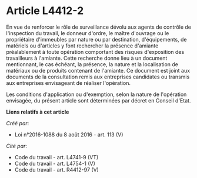 # Article L4412-2

En vue de renforcer le rôle de surveillance dévolu aux agents de contrôle de l'inspection du travail, le donneur d'ordre, le
maître d'ouvrage ou le propriétaire d'immeubles par nature ou par destination, d'équipements, de matériels ou d'articles y
font rechercher la présence d'amiante préalablement à toute opération comportant des risques d'exposition des travailleurs à
l'amiante. Cette recherche donne lieu à un document mentionnant, le cas échéant, la présence, la nature et la localisation de
matériaux ou de produits contenant de l'amiante. Ce document est joint aux documents de la consultation remis aux entreprises
candidates ou transmis aux entreprises envisageant de réaliser l'opération. 

Les conditions d'application ou d'exemption, selon la nature de l'opération envisagée, du présent article sont déterminées
par décret en Conseil d'Etat.

**Liens relatifs à cet article**

_Créé par_:

  - Loi n°2016-1088 du 8 août 2016 - art. 113 (V)

_Cité par_:

  - Code du travail - art. L4741-9 (VT)
  - Code du travail - art. L4754-1 (V)
  - Code du travail - art. R4412-97 (V)
